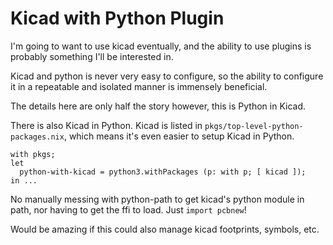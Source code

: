 # Kicad with Python Plugin

I'm going to want to use kicad eventually, and the ability to use plugins
is probably something I'll be interested in.

Kicad and python is never very easy to configure, so the ability to configure
it in a repeatable and isolated manner is immensely beneficial.

The details here are only half the story however, this is Python in Kicad.

There is also Kicad in Python. Kicad is listed in 
`pkgs/top-level-python-packages.nix`, which means it's even easier to setup
Kicad in Python.
```
with pkgs;
let
  python-with-kicad = python3.withPackages (p: with p; [ kicad ]);
in ...
```
No manually messing with python-path to get kicad's python module in path,
nor having to get the ffi to load.  Just `import pcbnew`!


Would be amazing if this could also manage kicad footprints, symbols, etc.
